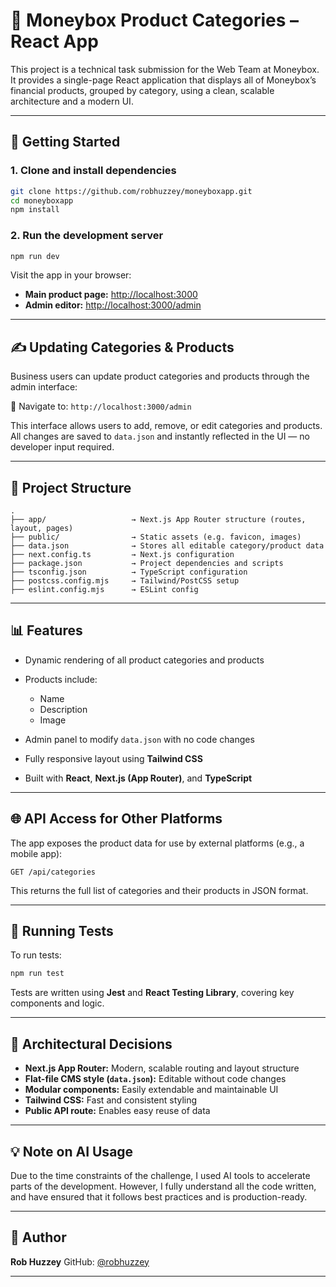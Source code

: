 # 💼 Moneybox Product Categories – React App

This project is a technical task submission for the Web Team at Moneybox. It provides a single-page React application that displays all of Moneybox’s financial products, grouped by category, using a clean, scalable architecture and a modern UI.

---

## 🚀 Getting Started

### 1. Clone and install dependencies

```bash
git clone https://github.com/robhuzzey/moneyboxapp.git
cd moneyboxapp
npm install
```

### 2. Run the development server

```bash
npm run dev
```

Visit the app in your browser:

* **Main product page:** [http://localhost:3000](http://localhost:3000)
* **Admin editor:** [http://localhost:3000/admin](http://localhost:3000/admin)

---

## ✍️ Updating Categories & Products

Business users can update product categories and products through the admin interface:

📍 Navigate to: `http://localhost:3000/admin`

This interface allows users to add, remove, or edit categories and products. All changes are saved to `data.json` and instantly reflected in the UI — no developer input required.

---

## 📂 Project Structure

```
.
├── app/                   → Next.js App Router structure (routes, layout, pages)
├── public/                → Static assets (e.g. favicon, images)
├── data.json              → Stores all editable category/product data
├── next.config.ts         → Next.js configuration
├── package.json           → Project dependencies and scripts
├── tsconfig.json          → TypeScript configuration
├── postcss.config.mjs     → Tailwind/PostCSS setup
├── eslint.config.mjs      → ESLint config
```

---

## 📊 Features

* Dynamic rendering of all product categories and products
* Products include:

  * Name
  * Description
  * Image
* Admin panel to modify `data.json` with no code changes
* Fully responsive layout using **Tailwind CSS**
* Built with **React**, **Next.js (App Router)**, and **TypeScript**

---

## 🌐 API Access for Other Platforms

The app exposes the product data for use by external platforms (e.g., a mobile app):

```
GET /api/categories
```

This returns the full list of categories and their products in JSON format.

---

## 🧪 Running Tests

To run tests:

```bash
npm run test
```

Tests are written using **Jest** and **React Testing Library**, covering key components and logic.

---

## 🧠 Architectural Decisions

* **Next.js App Router:** Modern, scalable routing and layout structure
* **Flat-file CMS style (`data.json`):** Editable without code changes
* **Modular components:** Easily extendable and maintainable UI
* **Tailwind CSS:** Fast and consistent styling
* **Public API route:** Enables easy reuse of data

---

## 💡 Note on AI Usage

Due to the time constraints of the challenge, I used AI tools to accelerate parts of the development. However, I fully understand all the code written, and have ensured that it follows best practices and is production-ready.

---

## 👤 Author

**Rob Huzzey**
GitHub: [@robhuzzey](https://github.com/robhuzzey)

---
